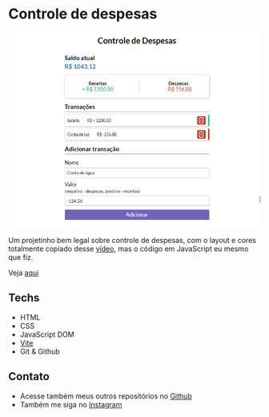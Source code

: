 # Controle de despesas

![preview](.github/preview.png)

Um projetinho bem legal sobre controle de despesas, com o layout e cores totalmente copiado desse [vídeo](https://youtu.be/xarRciYWT5Q), mas o código em JavaScript eu mesmo que fiz.

Veja [aqui](https://controle-de-despesas-pi.vercel.app/)

## Techs

- HTML
- CSS
- JavaScript DOM
- [Vite](https://vitejs.dev/)
- Git & Github

## Contato 

- Acesse também meus outros repositórios no [Github](https://github.com/matheusfdosan)
- Também me siga no [Instagram](https://instagram.com/matheusfdosan)
